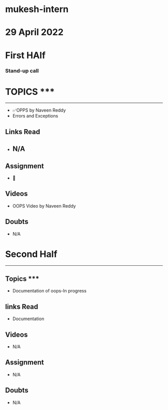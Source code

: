 # mukesh-intern

# 29 April 2022

# First HAlf
 ### Stand-up call 
  # TOPICS ***
 *******************************
 - ✅OPPS  by Naveen Reddy
 - Errors and Exceptions

 ## Links Read
 - ## N/A

 ## Assignment
 - 🔄
## Videos
- OOPS Video by Naveen Reddy
## Doubts
- N/A

# Second Half
*********************************************
## Topics ***
- Documentation of oops-In progress
  ##

## links Read
- Documentation  

## Videos
- N/A
## Assignment
- N/A
## Doubts 
- N/A